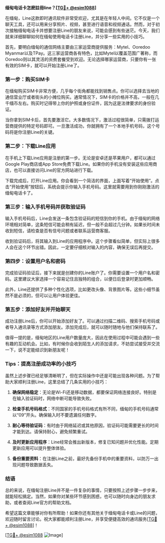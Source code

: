 **缅甸电话卡怎麽註冊line？[[TG💪+ @esim1088](https://t.me/s/esim1088)]**

在缅甸，Line这款即时通讯软件非常受欢迎，尤其是在年轻人中间。它不仅是一个聊天工具，还可以用来分享照片、视频，甚至进行语音和视频通话。然而，对于初次接触缅甸电话卡并想要注册Line的朋友来说，可能会感到有些迷茫。今天，我们就来详细聊聊如何在缅甸使用电话卡注册Line，并分享一些实用的小技巧。

首先，要明白缅甸的通信网络主要由三家运营商提供服务：Mytel、Ooredoo Myanmar以及TPay。这三家运营商各有特色，比如Mytel以覆盖范围广著称，而Ooredoo则以其灵活的资费套餐受到欢迎。无论选择哪家运营商，只要你有一张有效的SIM卡，就可以开始注册Line了。

### **第一步：购买SIM卡**

在缅甸购买SIM卡非常方便，几乎每个街角都能找到销售点。你可以选择去当地的通信营业厅或者街头的小摊位购买。通常情况下，SIM卡的价格并不高，一般在几千缅币左右。购买时记得带上你的护照或身份证件，因为这是法律要求的身份验证。

当你拿到SIM卡后，首先要激活它。大多数情况下，激活过程很简单，只需拨打运营商提供的特定号码即可。一旦激活成功，你就拥有了一个本地手机号码，这个号码将是你注册Line的关键。

### **第二步：下载Line应用**

在手机上下载Line应用是注册的第一步。无论是安卓还是苹果用户，都可以通过Google Play商店或App Store免费下载Line。如果你的手机没有安装这些应用商店，也可以直接访问Line的官方网站进行下载。

下载完成后，打开Line应用。你会看到一个简洁的界面，上面写着“开始使用”。点击“开始使用”按钮后，系统会提示你输入手机号码。这里就需要用到你刚刚激活的缅甸电话卡了。

### **第三步：输入手机号码并获取验证码**

输入手机号码后，Line会发送一条包含验证码的短信到你的手机。由于缅甸的网络环境相对简单，这条短信可能会稍有延迟，但一般不会超过几分钟。如果长时间未收到短信，请检查是否有信号问题或者联系运营商客服。

收到验证码后，将其输入到Line的应用程序中。这个步骤看似简单，但实际上很多人会在这个环节出错。因此，一定要仔细核对输入的内容，确保无误后再提交。

### **第四步：设置用户名和密码**

完成验证码验证后，接下来就是创建你的Line账户了。你需要设置一个用户名和密码。这里建议大家选择一个容易记住且独特的组合，以便日后登录时更加顺畅。

此外，Line还提供了多种个性化选项，比如更改头像、背景图片等。这些小细节虽然不是必须的，但可以让用户体验更佳。

### **第五步：添加好友并开始聊天**

成功注册Line后，你可以开始添加好友了。可以通过扫描二维码、搜索手机号码或者导入通讯录等方式添加朋友。添加完成后，就可以随时随地与他们保持联系了。

值得一提的是，缅甸地区的Line用户数量庞大，因此在使用过程中可能会遇到一些有趣的互动机会。比如，有时候你会收到陌生人的添加请求，不妨尝试接受并交流一下，说不定能结识到新朋友呢！

### **Tips：提高注册成功率的小技巧**

虽然上述步骤已经足够清晰明了，但在实际操作中还是可能出现各种问题。为了帮助大家顺利注册Line，这里总结了几条实用的小技巧：

1. **确保网络稳定**：无论是Wi-Fi还是移动数据，都要保证网络连接良好。特别是在输入验证码时，网络中断可能导致失败。
   
2. **检查手机号码格式**：不同国家的手机号码格式有所不同，缅甸的手机号码通常以“09”开头。确保输入时不要遗漏任何数字。

3. **耐心等待验证码**：有时由于网络延迟或其他原因，验证码可能需要更长的时间才能到达。请保持耐心，避免频繁重试。

4. **及时更新应用程序**：Line经常会推出新版本，修复已知问题并优化性能。定期更新应用可以提升整体体验。

5. **备份重要资料**：在注册Line之前，最好先备份手机中的重要资料，以防万一出现问题导致数据丢失。

### **结语**

总的来说，在缅甸注册Line并不是一件复杂的事情，只要按照上述步骤一步步来，就能轻松搞定。当然，如果你对某些环节感到困惑，也可以随时向身边的朋友求助，或者查阅Line官方的帮助文档。

希望这篇文章能够对你有所帮助！如果你还有其他关于缅甸电话卡或Line的问题，欢迎随时留言讨论。祝大家都能顺利注册Line，并享受便捷高效的通讯服务[[TG💪+ @esim1088](https://t.me/s/esim1088)]！

[[TG💪+ @esim1088](https://t.me/s/esim1088) ![Image](https://i.postimg.cc/4NQfJmqS/Snipaste-2025-05-13-00-14-12.png)]
